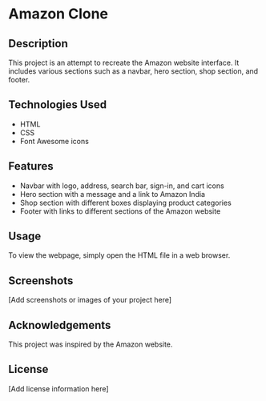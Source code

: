 # Amazon Clone

## Description
This project is an attempt to recreate the Amazon website interface. It includes various sections such as a navbar, hero section, shop section, and footer.

## Technologies Used
- HTML
- CSS
- Font Awesome icons

## Features
- Navbar with logo, address, search bar, sign-in, and cart icons
- Hero section with a message and a link to Amazon India
- Shop section with different boxes displaying product categories
- Footer with links to different sections of the Amazon website

## Usage
To view the webpage, simply open the HTML file in a web browser.

## Screenshots
[Add screenshots or images of your project here]

## Acknowledgements
This project was inspired by the Amazon website.

## License
[Add license information here]
